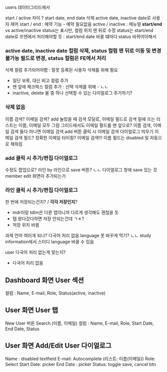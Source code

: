 users 데이터그리드에서

start / active 차이 ?
start date, end date 삭제
active date, inactive date로 사용자 제어
start / end : 예약 기능 - 예약 필요없음
active / inactive : 메뉴얼
**start/end** vs active/inactive
status는 표시만, 컬럼 위치 맨 뒤로 수정
status는 start/end date로 프엔에서 처리해야할 듯 : start/end date 바꿀 떄마다 status 바뀌어야해서
### active date, inactive date 컬럼 삭제, status 컬럼 맨 뒤로 이동 및 변경 불가능 필드로 변경, status 컬럼은 FE에서 처리


삭제 컬럼 추가되어야함 : 잘못 등록된 사용자 삭제를 위해 필요
- 일단 보류, 대신 비고 컬럼 추가
- 맨 앞에 체크박스 컬럼 추가 : 선택 삭제를 위해 - ㄴㄴ
- inactive, delete 둘 중 하나 선택할 수 있는 다이얼로그 추가하기?
### 삭제 없음

이름 검색? 이메일 검색?
add 눌렀을 때 검색 모달로, 이메일 필드로 검색
밑에 뜨는 리스트는 이름, 이메일 모두
그럼 그리드에서도 이메일 필드를 맨 앞으로?
이름 검색, 이메일 검색 둘다 아니면 이메일 검색
add 버튼 클릭 시 이메일 검색 다이얼로그 띄우기
이메일 검색 필드? 정확한 이메일 타이핑?
이메일 검색!!! 이름 필드는 disabled 및 자동으로 채워짐
### add 클릭 시 추가/편집 다이얼로그

수정도 팝업으로?
라인 by 라인으로 save 버튼? ㄴㄴ
다이얼로그 창에 save 있는 것
member edit 화면이 추가되는거
### 라인 클릭 시 추가/편집 다이얼로그


한 번에 저장되는건지? / **각각 저장인지**?
- mdr이랑 tdlm은 다른 앱이니까 다르게 생각해도 괜찮을 듯
- 탭 왔다갔다하면 저장 안되는건데 ㄱㅊ? 
- 저장 위치 바뀜

과제 언어 여러개 되나?
다국어 처리 없음
language 못 바꾸게 막기? ㄴㄴ
study information에서 스터디 language 바꿀 수 있음

user 다국어 처리 없는게 맞는지?
- 다국어 처리 없음

## Dashboard 화면 User 섹션
컬럼 : Name, E-mail, Role, Status(active, inactive)

## User 화면 User 탭
New User 버튼
Search (이름, 이메일)
컬럼 : Name, E-mail, Role, Start Date, End Date, Status

## User 화면 Add/Edit User 다이얼로그
Name : disabled textfield
E-mail: Autocomplete (리스트: 이름(이메일))
Role: Select
Start Date: picker
End Date : picker
Status: toggle
save, cancel btn
